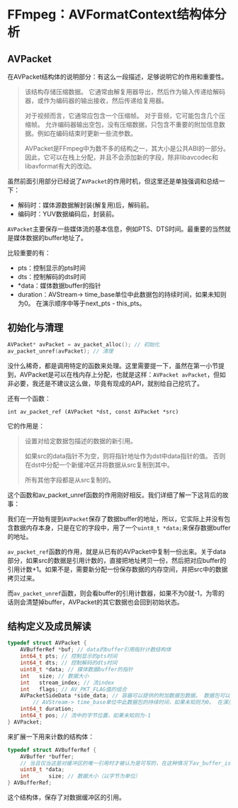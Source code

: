 # FFmpeg：AVFormatContext结构体分析

## AVPacket

在AVPacket结构体的说明部分：有这么一段描述，足够说明它的作用和重要性。

> 该结构存储压缩数据。 它通常由解复用器导出，然后作为输入传递给解码器，或作为编码器的输出接收，然后传递给复用器。
>
> 对于视频而言，它通常应包含一个压缩帧。 对于音频，它可能包含几个压缩帧。 允许编码器输出空包，没有压缩数据，只包含不重要的附加信息数据。例如在编码结束时更新一些流参数。
>
> AVPacket是FFmpeg中为数不多的结构之一，其大小是公共ABI的一部分。 因此，它可以在栈上分配，并且不会添加新的字段，除非libavcodec和libavformat有大的改动。

虽然前面引用部分已经说了`AVPacket`的作用时机，但这里还是单独强调和总结一下：

* 解码时：媒体源数据解封装(解复用)后，解码前。
* 编码时：YUV数据编码后，封装前。

`AVPacket`主要保存一些媒体流的基本信息，例如PTS、DTS时间。最重要的当然就是媒体数据的buffer地址了。

比较重要的有：

* pts：控制显示的pts时间
* dts：控制解码的dts时间
* *data：媒体数据buffer的指针
* duration：AVStream-> time_base单位中此数据包的持续时间，如果未知则为0。 在演示顺序中等于next_pts  -  this_pts。

## 初始化与清理

```c
AVPacket* avPacket = av_packet_alloc(); // 初始化
av_packet_unref(avPacket); // 清理
```

没什么稀奇，都是调用特定的函数来处理。这里需要提一下，虽然在第一小节提到，AVPacket是可以在栈内存上分配，也就是这样：`AVPacket avPacket`，但如非必要，我还是不建议这么做，毕竟有现成的API，就别给自己挖坑了。

还有一个函数：

`int av_packet_ref (AVPacket *dst, const AVPacket *src)`

它的作用是：

> 设置对给定数据包描述的数据的新引用。
>
> 如果src的data指针不为空，则将指针地址作为dst中data指针的值。 否则在dst中分配一个新缓冲区并将数据从src复制到其中。
>
> 所有其他字段都是从src复制的。

这个函数和av_packet_unref函数的作用刚好相反。我们详细了解一下这背后的故事：

我们在一开始有提到`AVPacket`保存了数据buffer的地址，所以，它实际上并没有包含数据内存本身，只是在它的字段中，用了一个`uint8_t *data;`来保存数据buffer的地址。

`av_packet_ref`函数的作用，就是从已有的AVPacket中复制一份出来。关于data部分，如果src的数据是引用计数的，直接把地址拷贝一份，然后把对应buffer的引用计数+1。如果不是，需要新分配一份保存数据的内存空间，并把src中的数据拷贝过来。

而`av_packet_unref`函数，则会看buffer的引用计数器，如果不为0就-1，为零的话则会清楚掉buffer，AVPacket的其它数据也会回到初始状态。

## 结构定义及成员解读

```c
typedef struct AVPacket {
    AVBufferRef *buf; // data的buffer引用指针计数结构体
    int64_t pts; // 控制显示的pts时间
    int64_t dts; // 控制解码的dts时间
    uint8_t *data; // 媒体数据buffer的指针
    int   size; // 数据大小
    int   stream_index; // 流index
    int   flags; // AV_PKT_FLAG值的组合
    AVPacketSideData *side_data; // 容器可以提供的附加数据包数据。 数据包可以包含几种类型的辅助信息。
		// AVStream-> time_base单位中此数据包的持续时间，如果未知则为0。 在演示顺序中等于next_pts  -  this_pts。
    int64_t duration;
    int64_t pos; // 流中的字节位置，如果未知则为-1
} AVPacket;
```

来扩展一下用来计数的结构体：

```c
typedef struct AVBufferRef {
    AVBuffer *buffer;
    // 当且仅当这是对缓冲区的唯一引用时才被认为是可写的，在这种情况下av_buffer_is_writable（）返回1。
    uint8_t *data;
    int      size; // 数据大小（以字节为单位）
} AVBufferRef;
```

这个结构体，保存了对数据缓冲区的引用。